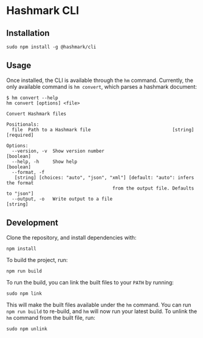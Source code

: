 # Hashmark CLI

## Installation
```
sudo npm install -g @hashmark/cli
```

## Usage
Once installed, the CLI is available through the `hm` command. Currently, the only available command  is `hm convert`, which parses a hashmark document:

```
$ hm convert --help
hm convert [options] <file>

Convert Hashmark files

Positionals:
  file  Path to a Hashmark file                              [string] [required]

Options:
  --version, -v  Show version number                                   [boolean]
  --help, -h     Show help                                             [boolean]
  --format, -f
   [string] [choices: "auto", "json", "xml"] [default: "auto": infers the format
                                       from the output file. Defaults to "json"]
  --output, -o   Write output to a file                                 [string]
```

## Development
Clone the repository, and install dependencies with:

```
npm install
```

To build the project, run:

```
npm run build
```

To run the build, you can link the built files to your `PATH` by running:

```
sudo npm link
```

This will make the built files available under the `hm` command. You can run `npm run build` to re-build, and `hm` will now run your latest build. To unlink the `hm` command from the built file, run:

```
sudo npm unlink
```
